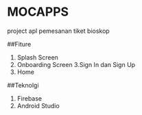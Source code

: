 # MOCAPPS
project apl pemesanan tiket bioskop

##Fiture
1. Splash Screen
2. Onboarding Screen
3.Sign In dan Sign Up
4. Home

##Teknolgi
1. Firebase
2. Android Studio
